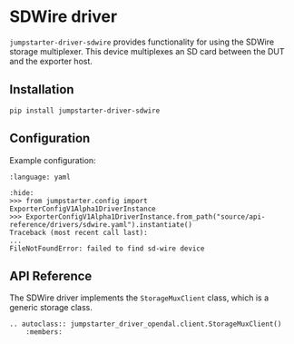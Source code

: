 # SDWire driver

`jumpstarter-driver-sdwire` provides functionality for using the SDWire storage multiplexer. This device multiplexes an SD card between the DUT and the exporter host.

## Installation

```shell
pip install jumpstarter-driver-sdwire
```

## Configuration

Example configuration:

```{literalinclude} sdwire.yaml
:language: yaml
```

```{doctest}
:hide:
>>> from jumpstarter.config import ExporterConfigV1Alpha1DriverInstance
>>> ExporterConfigV1Alpha1DriverInstance.from_path("source/api-reference/drivers/sdwire.yaml").instantiate()
Traceback (most recent call last):
...
FileNotFoundError: failed to find sd-wire device
```

## API Reference

The SDWire driver implements the `StorageMuxClient` class, which is a generic storage class.

```{eval-rst}
.. autoclass:: jumpstarter_driver_opendal.client.StorageMuxClient()
    :members:
```
